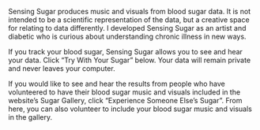 Sensing Sugar produces music and visuals from blood sugar data. It is not intended to be a scientific representation of the data, but a creative space for relating to data differently. I developed Sensing Sugar as an artist and diabetic who is curious about understanding chronic illness in new ways. 

If you track your blood sugar, Sensing Sugar allows you to see and hear your data. Click “Try With Your Sugar” below. Your data will remain private and never leaves your computer.

If you would like to see and hear the results from people who have volunteered to have their blood sugar music and visuals included in the website’s Sugar Gallery, click “Experience Someone Else’s Sugar”. From here, you can also volunteer to include your blood sugar music and visuals in the gallery.
